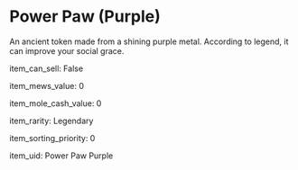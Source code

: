# Power Paw (Purple)

An ancient token made from a shining purple metal. According to legend, it can improve your social grace.

item_can_sell: False

item_mews_value: 0

item_mole_cash_value: 0

item_rarity: Legendary

item_sorting_priority: 0

item_uid: Power Paw Purple